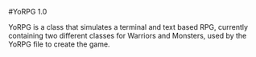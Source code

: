 #YoRPG 1.0

YoRPG is a class that simulates a terminal and text based RPG, currently containing two different classes for Warriors and Monsters, used by the YoRPG file to create the game.